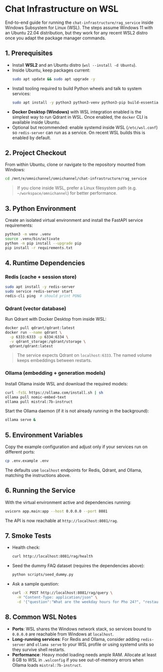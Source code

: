 # Chat Infrastructure on WSL

End-to-end guide for running the `chat-infrastructure/rag_service` inside Windows Subsystem for Linux (WSL). The steps assume Windows 11 with an Ubuntu 22.04 distribution, but they work for any recent WSL2 distro once you adapt the package manager commands.

## 1. Prerequisites
- Install **WSL2** and an Ubuntu distro (`wsl --install -d Ubuntu`).
- Inside Ubuntu, keep packages current:
  ```bash
  sudo apt update && sudo apt upgrade -y
  ```
- Install tooling required to build Python wheels and talk to system services:
  ```bash
  sudo apt install -y python3 python3-venv python3-pip build-essential pkg-config libffi-dev curl
  ```
- **Docker Desktop (Windows)** with WSL integration enabled is the simplest way to run Qdrant in WSL. Once enabled, the `docker` CLI is available inside Ubuntu.
- Optional but recommended: enable systemd inside WSL (`/etc/wsl.conf`) so `redis-server` can run as a service. On recent WSL builds this is enabled by default.

## 2. Project Checkout
From within Ubuntu, clone or navigate to the repository mounted from Windows:
```bash
cd /mnt/e/omnichannel/omnichannel/chat-infrastructure/rag_service
```

> If you clone inside WSL, prefer a Linux filesystem path (e.g. `~/workspace/omnichannel`) for better performance.

## 3. Python Environment
Create an isolated virtual environment and install the FastAPI service requirements:
```bash
python3 -m venv .venv
source .venv/bin/activate
python -m pip install --upgrade pip
pip install -r requirements.txt
```

## 4. Runtime Dependencies

### Redis (cache + session store)
```bash
sudo apt install -y redis-server
sudo service redis-server start
redis-cli ping  # should print PONG
```

### Qdrant (vector database)
Run Qdrant with Docker Desktop from inside WSL:
```bash
docker pull qdrant/qdrant:latest
docker run --name qdrant \
  -p 6333:6333 -p 6334:6334 \
  -v qdrant_storage:/qdrant/storage \
  qdrant/qdrant:latest
```

> The service expects Qdrant on `localhost:6333`. The named volume keeps embeddings between restarts.

### Ollama (embedding + generation models)
Install Ollama inside WSL and download the required models:
```bash
curl -fsSL https://ollama.com/install.sh | sh
ollama pull nomic-embed-text
ollama pull mistral:7b-instruct
```
Start the Ollama daemon (if it is not already running in the background):
```bash
ollama serve &
```

## 5. Environment Variables
Copy the example configuration and adjust only if your services run on different ports:
```bash
cp .env.example .env
```
The defaults use `localhost` endpoints for Redis, Qdrant, and Ollama, matching the instructions above.

## 6. Running the Service
With the virtual environment active and dependencies running:
```bash
uvicorn app.main:app --host 0.0.0.0 --port 8081
```
The API is now reachable at `http://localhost:8081/rag`.

## 7. Smoke Tests
- Health check:
  ```bash
  curl http://localhost:8081/rag/health
  ```
- Seed the dummy FAQ dataset (requires the dependencies above):
  ```bash
  python scripts/seed_dummy.py
  ```
- Ask a sample question:
  ```bash
  curl -X POST http://localhost:8081/rag/query \
    -H "Content-Type: application/json" \
    -d '{"question":"What are the weekday hours for Pho 24?", "restaurant_id":"pho-24"}'
  ```

## 8. Common WSL Notes
- **Ports**: WSL shares the Windows network stack, so services bound to `0.0.0.0` are reachable from Windows at `localhost`.
- **Long-running services**: For Redis and Ollama, consider adding `redis-server` and `ollama serve` to your WSL profile or using systemd units so they survive shell restarts.
- **Performance**: Heavy model loading needs ample RAM. Allocate at least 8 GB to WSL in `.wslconfig` if you see out-of-memory errors when Ollama loads `mistral:7b-instruct`.

